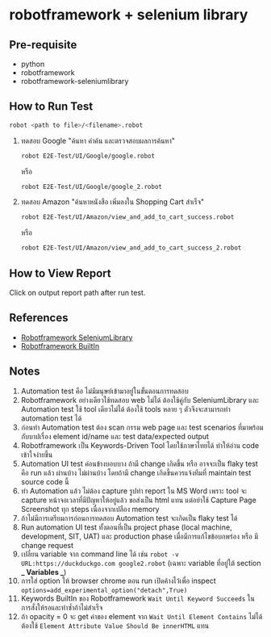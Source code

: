 # robotframework + selenium library

## Pre-requisite

- python
- robotframework
- robotframework-seleniumlibrary

## How to Run Test

```sh
robot <path to file>/<filename>.robot
```

1. ทดสอบ Google "ค้นหา คำค้น และตรวจสอบผลการค้นหา"

   ```sh
   robot E2E-Test/UI/Google/google.robot
   ```

   หรือ

   ```sh
   robot E2E-Test/UI/Google/google_2.robot
   ```

2. ทดสอบ Amazon "ค้นหาหนังสือ เพิ่มลงใน Shopping Cart สำเร็จ"

   ```sh
   robot E2E-Test/UI/Amazon/view_and_add_to_cart_success.robot
   ```

   หรือ

   ```sh
   robot E2E-Test/UI/Amazon/view_and_add_to_cart_success_2.robot
   ```

## How to View Report

Click on output report path after run test.

## References

- [Robotframework SeleniumLibrary](https://robotframework.org/SeleniumLibrary/SeleniumLibrary.html)
- [Robotframework BuiltIn](https://robotframework.org/robotframework/latest/libraries/BuiltIn.html)

## Notes

1. Automation test คือ ไม่มีมนุษย์เข้ามาอยู่ในขั้นตอนการทดสอบ
2. Robotframework อย่างเดียวใช้ทดสอบ web ไม่ได้ ต้องใช้คู่กับ SeleniumLibrary และ Automation test ใช้ tool เดียวไม่ได้ ต้องใช้ tools หลาย ๆ ตัวจึงจะสามารถทำ automation test ได้
3. ก่อนทำ Automation test ต้อง scan กรรม web page และ test scenarios ที่มาพร้อมกับบาปเรื่อง element id/name และ test data/expected output
4. Robotframework เป็น Keywords-Driven Tool โดยใช้ภาษาไทยได้ ทำให้อ่าน code เข้าใจง่ายขึ้น
5. Automation UI test ค่อนข้างบอบบาง ถ้ามี change เกิดขึ้น หรือ อาจจะเป็น flaky test คือ run แล้ว ผ่านบ้าง ไม่ผ่านบ้าง โดยถ้ามี change เกิดขึ้นควรแจ้งทีมที่ maintain test source code นี้
6. ทำ Automation แล้ว ไม่ต้อง capture รูปทำ report ใน MS Word เพราะ tool จะ capture หน้าจอเวลาที่มีปัญหาให้อยู่แล้ว ขอส่งเป็น html แทน แต่อย่าใช้ Capture Page Screenshot ทุก steps เนื่องจากเปลือง memory
7. ถ้าไม่มีการเตรียมการก่อนการทดสอบ Automation test จะเกิดเป็น flaky test ได้
8. Run automation UI test ทั้งตอนที่เป็น project phase (local machine, development, SIT, UAT) และ production phase เมื่อมีการแก้ไขข้อบกพร่อง หรือ มี change request
9. เปลี่ยน variable จาก command line ได้ เช่น `robot -v URL:https://duckduckgo.com google2.robot` (เฉพาะ variable ที่อยู่ใต้ section **_ Variables _**)
10. การใส่ option ให้ browser chrome ตอน run เปิดค้างไว้เพื่อ inspect `options=add_experimental_option("detach",True)`
11. Keywords BuiltIn ของ Robotframework `Wait Until Keyword Succeeds` ในการสั่งให้รอและทำซ้ำถ้าไม่สำเร็จ
12. ถ้า opacity = 0 จะ get ค่าของ element จาก `Wait Until Element Contains` ไม่ได้ ต้องใช้ `Element Attribute Value Should Be innerHTML` แทน
